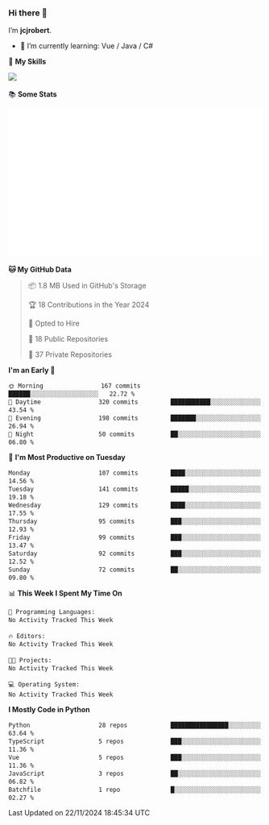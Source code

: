 ### Hi there 👋

I’m **jcjrobert**.

- 🌱 I’m currently learning: Vue / Java / C#

🌟 **My Skills**

![](https://img.shields.io/badge/-Python-3e74a2?style=flat-square&logo=Python&logoColor=fff)

📚 **Some Stats**

![](https://github.com/jcjrobert/github-stats/blob/master/generated/overview.svg)

<!--START_SECTION:waka-->
**🐱 My GitHub Data** 

> 📦 1.8 MB Used in GitHub's Storage 
 > 
> 🏆 18 Contributions in the Year 2024
 > 
> 💼 Opted to Hire
 > 
> 📜 18 Public Repositories 
 > 
> 🔑 37 Private Repositories 
 > 
**I'm an Early 🐤** 

```text
🌞 Morning                167 commits         ██████░░░░░░░░░░░░░░░░░░░   22.72 % 
🌆 Daytime                320 commits         ███████████░░░░░░░░░░░░░░   43.54 % 
🌃 Evening                198 commits         ███████░░░░░░░░░░░░░░░░░░   26.94 % 
🌙 Night                  50 commits          ██░░░░░░░░░░░░░░░░░░░░░░░   06.80 % 
```
📅 **I'm Most Productive on Tuesday** 

```text
Monday                   107 commits         ████░░░░░░░░░░░░░░░░░░░░░   14.56 % 
Tuesday                  141 commits         █████░░░░░░░░░░░░░░░░░░░░   19.18 % 
Wednesday                129 commits         ████░░░░░░░░░░░░░░░░░░░░░   17.55 % 
Thursday                 95 commits          ███░░░░░░░░░░░░░░░░░░░░░░   12.93 % 
Friday                   99 commits          ███░░░░░░░░░░░░░░░░░░░░░░   13.47 % 
Saturday                 92 commits          ███░░░░░░░░░░░░░░░░░░░░░░   12.52 % 
Sunday                   72 commits          ██░░░░░░░░░░░░░░░░░░░░░░░   09.80 % 
```


📊 **This Week I Spent My Time On** 

```text
💬 Programming Languages: 
No Activity Tracked This Week

🔥 Editors: 
No Activity Tracked This Week

🐱‍💻 Projects: 
No Activity Tracked This Week

💻 Operating System: 
No Activity Tracked This Week
```

**I Mostly Code in Python** 

```text
Python                   28 repos            ████████████████░░░░░░░░░   63.64 % 
TypeScript               5 repos             ███░░░░░░░░░░░░░░░░░░░░░░   11.36 % 
Vue                      5 repos             ███░░░░░░░░░░░░░░░░░░░░░░   11.36 % 
JavaScript               3 repos             ██░░░░░░░░░░░░░░░░░░░░░░░   06.82 % 
Batchfile                1 repo              █░░░░░░░░░░░░░░░░░░░░░░░░   02.27 % 
```




 Last Updated on 22/11/2024 18:45:34 UTC
<!--END_SECTION:waka-->
